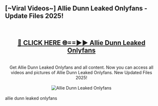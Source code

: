 <h2>[~Viral Videos~] Allie Dunn Leaked Onlyfans - Update Files 2025!</h2>
<br>
<div align="center">
<h2><a href="https://betterlinks.top/A2PfLJ" rel="nofollow">🔴 CLICK HERE 🌐==►► Allie Dunn Leaked Onlyfans</a></h2>
<br>
Get Allie Dunn Leaked Onlyfans and all content. Now you can access all videos and pictures of Allie Dunn Leaked Onlyfans. New Updated Files 2025!
<br>
<br>
<a href="https://betterlinks.top/A2PfLJ" rel="nofollow" data-target="animated-image.originalLink"><img src="https://i.ibb.co.com/WyWwxjT/player-gif2.gif" alt="Allie Dunn Leaked Onlyfans" style="max-width: 100%; display: inline-block;" data-target="animated-image.originalImage"></a>
</div>
<br>
allie dunn leaked onlyfans